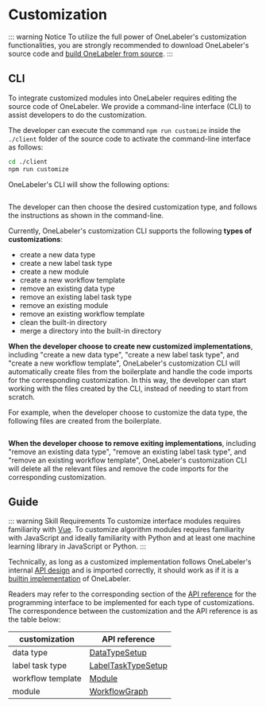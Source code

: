 # Customization

::: warning Notice
To utilize the full power of OneLabeler's customization functionalities, you are strongly recommended to download OneLabeler's source code and [build OneLabeler from source](installation/#build-from-source).
:::

## CLI

To integrate customized modules into OneLabeler requires editing the source code of OneLabeler.
We provide a command-line interface (CLI) to assist developers to do the customization.

The developer can execute the command `npm run customize` inside the `./client` folder of the source code to activate the command-line interface as follows:

```bash
cd ./client
npm run customize
```

OneLabeler's CLI will show the following options:

<img :src="$withBase('/cli/entry.png')" style="width: 70%">

The developer can then choose the desired customization type, and follows the instructions as shown in the command-line.

Currently, OneLabeler's customization CLI supports the following **types of customizations**:

- create a new data type
- create a new label task type
- create a new module
- create a new workflow template
- remove an existing data type
- remove an existing label task type
- remove an existing module
- remove an existing workflow template
- clean the built-in directory
- merge a directory into the built-in directory

**When the developer choose to create new customized implementations**, including "create a new data type", "create a new label task type", and "create a new workflow template", OneLabeler's customization CLI will automatically create files from the boilerplate and handle the code imports for the corresponding customization.
In this way, the developer can start working with the files created by the CLI, instead of needing to start from scratch.

For example, when the developer choose to customize the data type, the following files are created from the boilerplate.

<img :src="$withBase('/cli/new-data-type.png')" style="width: 70%">

**When the developer choose to remove exiting implementations**, including "remove an existing data type", "remove an existing label task type", and "remove an existing workflow template", OneLabeler's customization CLI will delete all the relevant files and remove the code imports for the corresponding customization.

## Guide

::: warning Skill Requirements
To customize interface modules requires familiarity with [Vue](https://vuejs.org/).
To customize algorithm modules requires familiarity with JavaScript and ideally familiarity with Python and at least one machine learning library in JavaScript or Python.
:::

Technically, as long as a customized implementation follows OneLabeler's internal [API design](api/#api-reference) and is imported correctly, it should work as if it is a [builtin implementation](builtins/#builtins) of OneLabeler.

Readers may refer to the corresponding section of the [API reference](api/#api-reference) for the programming interface to be implemented for each type of customizations.
The correspondence between the customization and the API reference is as the table below:

| customization     | API reference                              |
| ----------------- | ------------------------------------------ |
| data type         | [DataTypeSetup](api/#data-type)            |
| label task type   | [LabelTaskTypeSetup](api/#label-task-type) |
| workflow template | [Module](api/#template)                    |
| module            | [WorkflowGraph](api/#module)               |
